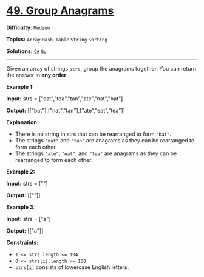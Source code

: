 # [49. Group Anagrams](https://leetcode.com/problems/group-anagrams/)

**Difficulty:** `Medium`

**Topics:** `Array` `Hash Table` `String` `Sorting`

**Solutions:** [`C#`](../../src/csharp/challenges/Problems/GroupAnagrams.cs) [`Go`](../../src/go/challenges/problems/group_anagrams_test.go)

---

Given an array of strings `strs`, group the anagrams together. You can return the answer in **any order**.

**Example 1:**

**Input:** strs = ["eat","tea","tan","ate","nat","bat"]

**Output:** [["bat"],["nat","tan"],["ate","eat","tea"]]

**Explanation:**

* There is no string in strs that can be rearranged to form `"bat"`.
* The strings `"nat"` and `"tan"` are anagrams as they can be rearranged to form each other.
* The strings `"ate"`, `"eat"`, and `"tea"` are anagrams as they can be rearranged to form each other.

**Example 2:**

**Input:** strs = [""]

**Output:** [[""]]

**Example 3:**

**Input:** strs = ["a"]

**Output:** [["a"]]

**Constraints:**

* `1 <= strs.length <= 104`
* `0 <= strs[i].length <= 100`
* `strs[i]` consists of lowercase English letters.